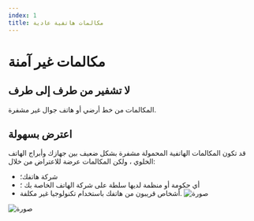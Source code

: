 ```yaml
---
index: 1
title: مكالمات هاتفية عادية
---
```

# مكالمات غير آمنة

## لا تشفير من طرف إلى طرف

المكالمات من خط أرضي أو هاتف جوال غير مشفرة.

## اعترض بسهولة

قد تكون المكالمات الهاتفية المحمولة مشفرة بشكل ضعيف بين جهازك وأبراج الهاتف الخلوي ، ولكن المكالمات عرضة للاعتراض من خلال:

*   شركة هاتفك؛
*   أي حكومة أو منظمة لديها سلطة على شركة الهاتف الخاصة بك ؛
*   أشخاص قريبون من هاتفك باستخدام تكنولوجيا غير مكلفة.
![صورة](call1.png)

![صورة](msg1.png)
